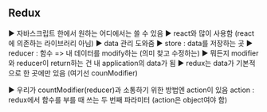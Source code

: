 ## Redux  

► 자바스크립트 한에서 원하는 어디에서는 쓸 수 있음
► react와 많이 사용함 (react에 의존하는 라이브러리 아님)
► data 관리 도와줌
► store : data를 저장하는 곳
► reducer : 함수 => 내 데이터를 modify하는 (의미 찾고 수정하는)
► 뭐든지 modifier와 reducer이 return하는 건 내 application의 data가 됨
► redux는 data가 기본적으로 한 곳에만 있음 (여기선 counModifier)

► 우리가 countModifier(reducer)과 소통하기 위한 방법엔 action이 있음
action : redux에서 함수를 부를 때 쓰는 두 번째 파라미터 
(action은 object여야 함)